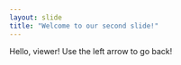 ```yaml
---
layout: slide
title: "Welcome to our second slide!"
---
```

Hello, viewer!
Use the left arrow to go back!
